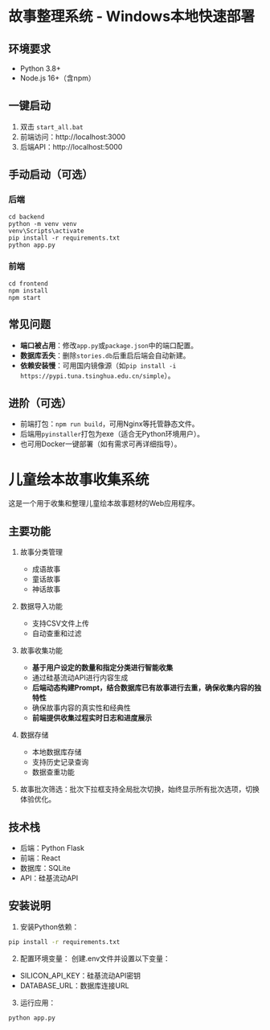 # 故事整理系统 - Windows本地快速部署

## 环境要求
- Python 3.8+
- Node.js 16+（含npm）

## 一键启动
1. 双击 `start_all.bat`
2. 前端访问：http://localhost:3000
3. 后端API：http://localhost:5000

## 手动启动（可选）
### 后端
```
cd backend
python -m venv venv
venv\Scripts\activate
pip install -r requirements.txt
python app.py
```
### 前端
```
cd frontend
npm install
npm start
```

## 常见问题
- **端口被占用**：修改`app.py`或`package.json`中的端口配置。
- **数据库丢失**：删除`stories.db`后重启后端会自动新建。
- **依赖安装慢**：可用国内镜像源（如`pip install -i https://pypi.tuna.tsinghua.edu.cn/simple`）。

## 进阶（可选）
- 前端打包：`npm run build`，可用Nginx等托管静态文件。
- 后端用`pyinstaller`打包为exe（适合无Python环境用户）。
- 也可用Docker一键部署（如有需求可再详细指导）。

# 儿童绘本故事收集系统

这是一个用于收集和整理儿童绘本故事题材的Web应用程序。

## 主要功能

1. 故事分类管理
   - 成语故事
   - 童话故事
   - 神话故事

2. 数据导入功能
   - 支持CSV文件上传
   - 自动查重和过滤

3. 故事收集功能
   - **基于用户设定的数量和指定分类进行智能收集**
   - 通过硅基流动API进行内容生成
   - **后端动态构建Prompt，结合数据库已有故事进行去重，确保收集内容的独特性**
   - 确保故事内容的真实性和经典性
   - **前端提供收集过程实时日志和进度展示**

4. 数据存储
   - 本地数据库存储
   - 支持历史记录查询
   - 数据查重功能

5. 故事批次筛选：批次下拉框支持全局批次切换，始终显示所有批次选项，切换体验优化。

## 技术栈

- 后端：Python Flask
- 前端：React
- 数据库：SQLite
- API：硅基流动API

## 安装说明

1. 安装Python依赖：
```bash
pip install -r requirements.txt
```

2. 配置环境变量：
创建.env文件并设置以下变量：
- SILICON_API_KEY：硅基流动API密钥
- DATABASE_URL：数据库连接URL

3. 运行应用：
```bash
python app.py
``` 